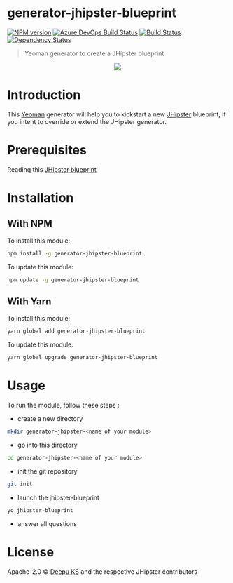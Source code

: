 # generator-jhipster-blueprint

[![NPM version][npm-image]][npm-url]
[![Azure DevOps Build Status][azure-devops-image]][azure-devops-url-main]
[![Build Status][travis-image]][travis-url]
[![Dependency Status][daviddm-image]][daviddm-url]

> Yeoman generator to create a JHipster blueprint

<div align="center">
    <a href="https://www.jhipster.tech">
        <img src="https://github.com/jhipster/jhipster-artwork/blob/main/logos/JHipster%20RGB-small100x25px.png?raw=true">
    </a>
</div>

# Introduction

This [Yeoman](https://yeoman.io/) generator will help you to kickstart a new [JHipster](https://www.jhipster.tech) blueprint, if you intent to override or extend the JHipster generator.

# Prerequisites

Reading this [JHipster blueprint](https://www.jhipster.tech/modules/creating-a-blueprint/)

# Installation

## With NPM

To install this module:

```bash
npm install -g generator-jhipster-blueprint
```

To update this module:

```bash
npm update -g generator-jhipster-blueprint
```

## With Yarn

To install this module:

```bash
yarn global add generator-jhipster-blueprint
```

To update this module:

```bash
yarn global upgrade generator-jhipster-blueprint
```

# Usage

To run the module, follow these steps :

-   create a new directory

```bash
mkdir generator-jhipster-<name of your module>
```

-   go into this directory

```bash
cd generator-jhipster-<name of your module>
```

-   init the git repository

```bash
git init
```

-   launch the jhipster-blueprint

```bash
yo jhipster-blueprint
```

-   answer all questions

# License

Apache-2.0 © [Deepu KS](https://twitter.com/deepu105) and the respective JHipster contributors

[npm-image]: https://img.shields.io/npm/v/generator-jhipster-blueprint.svg
[npm-url]: https://npmjs.org/package/generator-jhipster-blueprint
[azure-devops-image]: https://dev.azure.com/jhipster/generator-jhipster-blueprint/_apis/build/status/jhipster.generator-jhipster-blueprint?branchName=main
[azure-devops-url-main]: https://dev.azure.com/jhipster/generator-jhipster-module/_build
[travis-image]: https://travis-ci.org/jhipster/generator-jhipster-blueprint.svg?branch=main
[travis-url]: https://travis-ci.org/jhipster/generator-jhipster-blueprint
[daviddm-image]: https://david-dm.org/jhipster/generator-jhipster-blueprint.svg?theme=shields.io
[daviddm-url]: https://david-dm.org/jhipster/generator-jhipster-blueprint
